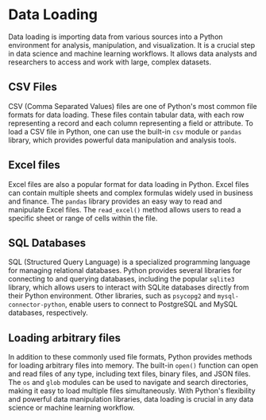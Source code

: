 # Data Loading

Data loading is importing data from various sources into a Python environment for analysis, manipulation, and visualization. It is a crucial step in data science and machine learning workflows. It allows data analysts and researchers to access and work with large, complex datasets.

## CSV Files
CSV (Comma Separated Values) files are one of Python's most common file formats for data loading. These files contain tabular data, with each row representing a record and each column representing a field or attribute. To load a CSV file in Python, one can use the built-in `csv` module or `pandas` library, which provides powerful data manipulation and analysis tools.

## Excel files
Excel files are also a popular format for data loading in Python. Excel files can contain multiple sheets and complex formulas widely used in business and finance. The `pandas` library provides an easy way to read and manipulate Excel files. The `read_excel()` method allows users to read a specific sheet or range of cells within the file.

## SQL Databases
SQL (Structured Query Language) is a specialized programming language for managing relational databases. Python provides several libraries for connecting to and querying databases, including the popular `sqlite3` library, which allows users to interact with SQLite databases directly from their Python environment. Other libraries, such as `psycopg2` and `mysql-connector-python`, enable users to connect to PostgreSQL and MySQL databases, respectively.

## Loading arbitrary files
In addition to these commonly used file formats, Python provides methods for loading arbitrary files into memory. The built-in `open()` function can open and read files of any type, including text files, binary files, and JSON files. The `os` and `glob` modules can be used to navigate and search directories, making it easy to load multiple files simultaneously. With Python's flexibility and powerful data manipulation libraries, data loading is crucial in any data science or machine learning workflow.